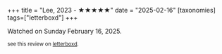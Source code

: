 +++
title = "Lee, 2023 - ★★★★★"
date = "2025-02-16"
[taxonomies]
tags=["letterboxd"]
+++

Watched on Sunday February 16, 2025.

<small>see this review on <a href="https://letterboxd.com/nonmodernist/film/lee-2023/">letterboxd</a>.</small>